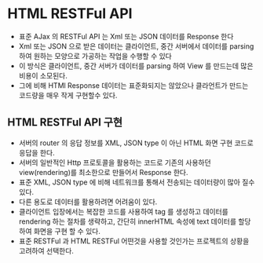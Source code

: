 # HTML RESTFul API

- 표준 AJax 의 RESTFul API 는 Xml 또는 JSON 데이터를 Response 한다
- Xml 또는 JSON 으로 받은 데이터는 클라이언트, 중간 서버에서 데이터를 parsing 하여 원하는 모양으로 가공하는 작업을 수행할 수 있다
- 이 방식은 클라이언트, 중간 서버가 데이터를 parsing 하여 View 를 만드는데 많은 비용이 소모된다.
- 그에 비해 HTMl Response 데이터는 표준화되지는 않았으나 클라언트가 만드는 코드량을 매우 작게 구현할수 있다.

## HTML RESTFul API 구현

- 서버의 router 의 응답 정보를 XML, JSON type 이 아닌 HTML 화면 구현 코드로 응답을 한다.
- 서버의 일반적인 Http 프로토콜을 활용하는 코드로 기존의 사용하던 view(rendering)를 최소한으로 만들어서 Response 한다.
- 표준 XML, JSON type 에 비해 네트워크를 통해서 전송되는 데이터량이 많아 질수 있다.
- 다른 용도로 데이터를 활용하려면 어려움이 있다.
- 클라이언트 입장에서는 복잡한 코드를 사용하여 tag 를 생성하고 데이터를 rendering 하는 절차를 생략하고, 간단히 innerHTML 속성에 text 데이터를 할당하여 화면을 구현 할 수 있다.
- 표준 RESTFul 과 HTML RESTFul 어떤것을 사용할 것인가는 프로젝트의 상황을 고려하여 선택한다.
